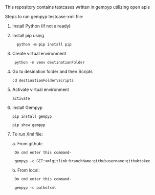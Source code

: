 This repository contains testcases written in gempyp utilizing open apis

Steps to run gempyp testcase-xml file: 

1. Install Python (If not already) 

2. Install pip using  

         python -m pip install pip 
 

3. Create virtual environment  

        python -m venv destinationFolder 

4. Go to desination folder and then Scripts 

       cd destinationFolder\Scripts 

5. Activate virtual environment  

       activate 

6. Install Gempyp 

       pip install gempyp 

       pip show gempyp 

7. To run Xml file: 

    a. From github: 

        On cmd enter this command- 

        gempyp -c GIT:xmlgitlink:branchName:githubusername:githubtoken 

 

    b. From local: 

        On cmd enter this command- 

        gempyp –c pathofxml 

 


 

 

